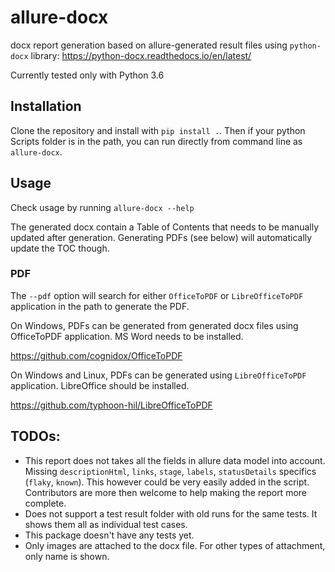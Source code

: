 # allure-docx
docx report generation based on allure-generated result files using `python-docx` library:
https://python-docx.readthedocs.io/en/latest/

Currently tested only with Python 3.6

## Installation
Clone the repository and install with `pip install .`. Then if your python Scripts folder is in the path, you can run directly from command line as `allure-docx`.

## Usage
Check usage by running `allure-docx --help`

The generated docx contain a Table of Contents that needs to be manually updated after generation. Generating PDFs (see below) will automatically update the TOC though.

### PDF
The `--pdf` option will search for either `OfficeToPDF` or `LibreOfficeToPDF` application in the path to generate the PDF.

On Windows, PDFs can be generated from generated docx files using OfficeToPDF application. MS Word needs to be installed.

https://github.com/cognidox/OfficeToPDF

On Windows and Linux, PDFs can be generated using `LibreOfficeToPDF` application. LibreOffice should be installed.

https://github.com/typhoon-hil/LibreOfficeToPDF


## TODOs:
- This report does not takes all the fields in allure data model into account. Missing `descriptionHtml`, `links`, `stage`, `labels`, `statusDetails` specifics (`flaky`, `known`). This however could be very easily added in the script. Contributors are more then welcome to help making the report more complete.
- Does not support a test result folder with old runs for the same tests. It shows them all as individual test cases.
- This package doesn't have any tests yet.
- Only images are attached to the docx file. For other types of attachment, only name is shown.


